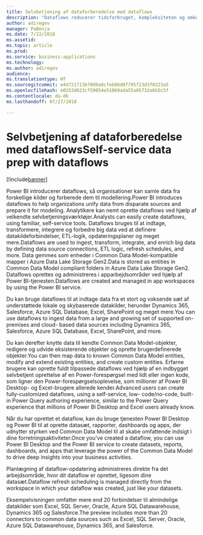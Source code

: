 ```yaml
---
title: Selvbetjening af dataforberedelse med dataflows
description: "Dataflows reducerer tidsforbruget, kompleksiteten og omkostningerne ved udvikling af virksomhedsanalyse ud fra data, der strækker sig over flere virksomhedsprogrammer og datakilder."
author: adiregev
manager: PaBenja
ms.date: 7/22/2018
ms.assetid: 
ms.topic: article
ms.prod: 
ms.service: business-applications
ms.technology: 
ms.author: adiregev
audience: 
ms.translationtype: HT
ms.sourcegitcommit: e4d721713b70d0a9cfeb06d0f795f23d3f0223a5
ms.openlocfilehash: e0253d623cf59054e51069ada55a05732e6b5c5f
ms.contentlocale: da-dk
ms.lasthandoff: 07/27/2018

---
```


# <a name="self-service-data-prep-with-dataflows"></a><span data-ttu-id="778f9-103">Selvbetjening af dataforberedelse med dataflows</span><span class="sxs-lookup"><span data-stu-id="778f9-103">Self-service data prep with dataflows</span></span> 

[!include[banner](../../../includes/banner.md)]

<span data-ttu-id="778f9-104">Power BI introducerer dataflows, så organisationer kan samle data fra forskellige kilder og forberede dem til modellering.</span><span class="sxs-lookup"><span data-stu-id="778f9-104">Power BI introduces dataflows to help organizations unify data from disparate sources and prepare it for modeling.</span></span> <span data-ttu-id="778f9-105">Analytikere kan nemt oprette dataflows ved hjælp af velkendte selvbetjeningsværktøjer.</span><span class="sxs-lookup"><span data-stu-id="778f9-105">Analysts can easily create dataflows, using familiar, self-service tools.</span></span> <span data-ttu-id="778f9-106">Dataflows bruges til at indtage, transformere, integrere og forbedre big data ved at definere datakildeforbindelser, ETL-logik, opdateringsplaner og meget mere.</span><span class="sxs-lookup"><span data-stu-id="778f9-106">Dataflows are used to ingest, transform, integrate, and enrich big data by defining data source connections, ETL logic, refresh schedules, and more.</span></span> <span data-ttu-id="778f9-107">Data gemmes som enheder i Common Data Model-kompatible mapper i Azure Data Lake Storage Gen2.</span><span class="sxs-lookup"><span data-stu-id="778f9-107">Data is stored as entities in Common Data Model compliant folders in Azure Data Lake Storage Gen2.</span></span> <span data-ttu-id="778f9-108">Dataflows oprettes og administreres i apparbejdsområder ved hjælp af Power BI-tjenesten.</span><span class="sxs-lookup"><span data-stu-id="778f9-108">Dataflows are created and managed in app workspaces by using the Power BI service.</span></span>   

<span data-ttu-id="778f9-109">Du kan bruge dataflows til at indtage data fra et stort og voksende sæt af understøttede lokale og skybaserede datakilder, herunder Dynamics 365, Salesforce, Azure SQL Database, Excel, SharePoint og meget mere.</span><span class="sxs-lookup"><span data-stu-id="778f9-109">You can use dataflows to ingest data from a large and growing set of supported on-premises and cloud- based data sources including Dynamics 365, Salesforce, Azure SQL Database, Excel, SharePoint, and more.</span></span>

<span data-ttu-id="778f9-110">Du kan derefter knytte data til kendte Common Data Model-objekter, redigere og udvide eksisterende objekter og oprette brugerdefinerede objekter.</span><span class="sxs-lookup"><span data-stu-id="778f9-110">You can then map data to known Common Data Model entities, modify and extend existing entities, and create custom entities.</span></span> <span data-ttu-id="778f9-111">Erfarne brugere kan oprette fuldt tilpassede dataflows ved hjælp af en indbygget selvbetjent oprettelse af en Power-forespørgsel med lidt eller ingen kode, som ligner den Power-forespørgselsoplevelse, som millioner af Power BI Desktop- og Excel-brugere allerede kender.</span><span class="sxs-lookup"><span data-stu-id="778f9-111">Advanced users can create fully-customized dataflows, using a self-service, low- code/no-code, built-in Power Query authoring experience, similar to the Power Query experience that millions of Power BI Desktop and Excel users already know.</span></span>  

<span data-ttu-id="778f9-112">Når du har oprettet et dataflow, kan du bruge tjenesten Power BI Desktop og Power BI til at oprette datasæt, rapporter, dashboards og apps, der udnytter styrken ved Common Data Model til at skabe omfattende indsigt i dine forretningsaktiviteter.</span><span class="sxs-lookup"><span data-stu-id="778f9-112">Once you’ve created a dataflow, you can use Power BI Desktop and the Power BI service to create datasets, reports, dashboards, and apps that leverage the power of the Common Data Model to drive deep insights into your business activities.</span></span> 

<span data-ttu-id="778f9-113">Planlægning af dataflow-opdatering administreres direkte fra det arbejdsområde, hvor dit dataflow er oprettet, ligesom dine datasæt.</span><span class="sxs-lookup"><span data-stu-id="778f9-113">Dataflow refresh scheduling is managed directly from the workspace in which your dataflow was created, just like your datasets.</span></span> 

<span data-ttu-id="778f9-114">Eksempelvisningen omfatter mere end 20 forbindelser til almindelige datakilder som Excel, SQL Server, Oracle, Azure SQL Datawarehouse, Dynamics 365 og Salesforce.</span><span class="sxs-lookup"><span data-stu-id="778f9-114">The preview includes more than 20 connectors to common data sources such as Excel, SQL Server, Oracle, Azure SQL Datawarehouse, Dynamics 365, and Salesforce.</span></span> 

